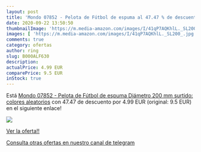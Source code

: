 ```yaml
---
layout: post
title: 'Mondo 07852 - Pelota de Fútbol de espuma al 47.47 % de descuento'
date: 2020-09-22 13:50:50
thumbnailImage: 'https://m.media-amazon.com/images/I/41qP7AQKhlL._SL200_.jpg'
images: [ 'https://m.media-amazon.com/images/I/41qP7AQKhlL._SL200_.jpg' ]
comments: true
category: ofertas
author: ring
slug: B000ALF630
description:
actualPrice: 4.99 EUR
comparePrice: 9.5 EUR
inStock: true
---
```


Está [Mondo 07852 - Pelota de Fútbol de espuma  Diámetro 200 mm  surtido: colores aleatorios](https://www.amazon.com/dp/B000ALF630/?tag=redken08-20) con 47.47 de descuento por 4.99 EUR (original: 9.5 EUR) en el siguiente enlace!

[![](https://m.media-amazon.com/images/I/41qP7AQKhlL._SL200_.jpg)](https://www.amazon.com/dp/B000ALF630/?tag=redken08-20)

[Ver la oferta!!](https://www.amazon.com/dp/B000ALF630/?tag=redken08-20)

[Consulta otras ofertas en nuestro canal de telegram](https://t.me/s/ofertas25)
